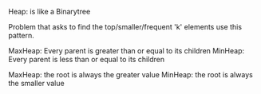 Heap: is like a Binarytree

Problem that asks to find the top/smaller/frequent 'k' elements use this pattern.

MaxHeap: Every parent is greater than or equal to its children
MinHeap: Every parent is less than or equal to its children

MaxHeap: the root is always the greater value
MinHeap: the root is always the smaller value